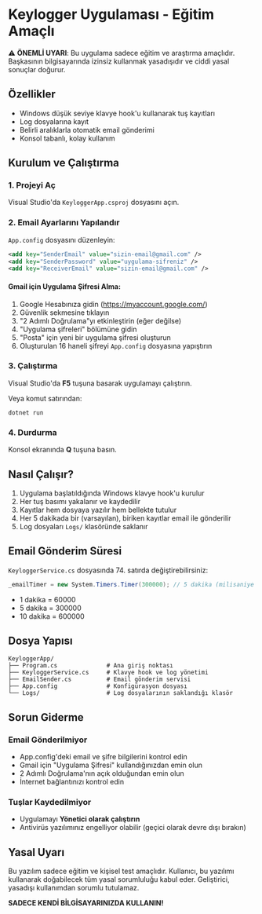 # Keylogger Uygulaması - Eğitim Amaçlı

⚠️ **ÖNEMLİ UYARI**: Bu uygulama sadece eğitim ve araştırma amaçlıdır. Başkasının bilgisayarında izinsiz kullanmak yasadışıdır ve ciddi yasal sonuçlar doğurur.

## Özellikler

- Windows düşük seviye klavye hook'u kullanarak tuş kayıtları
- Log dosyalarına kayıt
- Belirli aralıklarla otomatik email gönderimi
- Konsol tabanlı, kolay kullanım

## Kurulum ve Çalıştırma

### 1. Projeyi Aç
Visual Studio'da `KeyloggerApp.csproj` dosyasını açın.

### 2. Email Ayarlarını Yapılandır

`App.config` dosyasını düzenleyin:

```xml
<add key="SenderEmail" value="sizin-email@gmail.com" />
<add key="SenderPassword" value="uygulama-sifreniz" />
<add key="ReceiverEmail" value="sizin-email@gmail.com" />
```

#### Gmail için Uygulama Şifresi Alma:
1. Google Hesabınıza gidin (https://myaccount.google.com/)
2. Güvenlik sekmesine tıklayın
3. "2 Adımlı Doğrulama"yı etkinleştirin (eğer değilse)
4. "Uygulama şifreleri" bölümüne gidin
5. "Posta" için yeni bir uygulama şifresi oluşturun
6. Oluşturulan 16 haneli şifreyi `App.config` dosyasına yapıştırın

### 3. Çalıştırma

Visual Studio'da **F5** tuşuna basarak uygulamayı çalıştırın.

Veya komut satırından:
```
dotnet run
```

### 4. Durdurma

Konsol ekranında **Q** tuşuna basın.

## Nasıl Çalışır?

1. Uygulama başlatıldığında Windows klavye hook'u kurulur
2. Her tuş basımı yakalanır ve kaydedilir
3. Kayıtlar hem dosyaya yazılır hem bellekte tutulur
4. Her 5 dakikada bir (varsayılan), biriken kayıtlar email ile gönderilir
5. Log dosyaları `Logs/` klasöründe saklanır

## Email Gönderim Süresi

`KeyloggerService.cs` dosyasında 74. satırda değiştirebilirsiniz:

```csharp
_emailTimer = new System.Timers.Timer(300000); // 5 dakika (milisaniye cinsinden)
```

- 1 dakika = 60000
- 5 dakika = 300000
- 10 dakika = 600000

## Dosya Yapısı

```
KeyloggerApp/
├── Program.cs              # Ana giriş noktası
├── KeyloggerService.cs     # Klavye hook ve log yönetimi
├── EmailSender.cs          # Email gönderim servisi
├── App.config              # Konfigürasyon dosyası
└── Logs/                   # Log dosyalarının saklandığı klasör
```

## Sorun Giderme

### Email Gönderilmiyor
- App.config'deki email ve şifre bilgilerini kontrol edin
- Gmail için "Uygulama Şifresi" kullandığınızdan emin olun
- 2 Adımlı Doğrulama'nın açık olduğundan emin olun
- İnternet bağlantınızı kontrol edin

### Tuşlar Kaydedilmiyor
- Uygulamayı **Yönetici olarak çalıştırın**
- Antivirüs yazılımınız engelliyor olabilir (geçici olarak devre dışı bırakın)

## Yasal Uyarı

Bu yazılım sadece eğitim ve kişisel test amaçlıdır. Kullanıcı, bu yazılımı kullanarak doğabilecek tüm yasal sorumluluğu kabul eder. Geliştirici, yasadışı kullanımdan sorumlu tutulamaz.

**SADECE KENDİ BİLGİSAYARINIZDA KULLANIN!**


